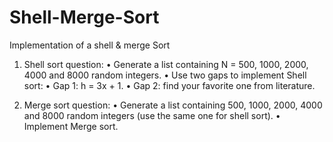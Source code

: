 # Shell-Merge-Sort
Implementation of a shell &amp; merge Sort

1) Shell sort question:
• Generate a list containing N = 500, 1000, 2000, 4000 and 8000 random integers.
• Use two gaps to implement Shell sort:
• Gap 1: h = 3x + 1.
• Gap 2: find your favorite one from literature.

2) Merge sort question:
• Generate a list containing 500, 1000, 2000, 4000 and 8000 random integers (use the same one for shell sort).
• Implement Merge sort.

